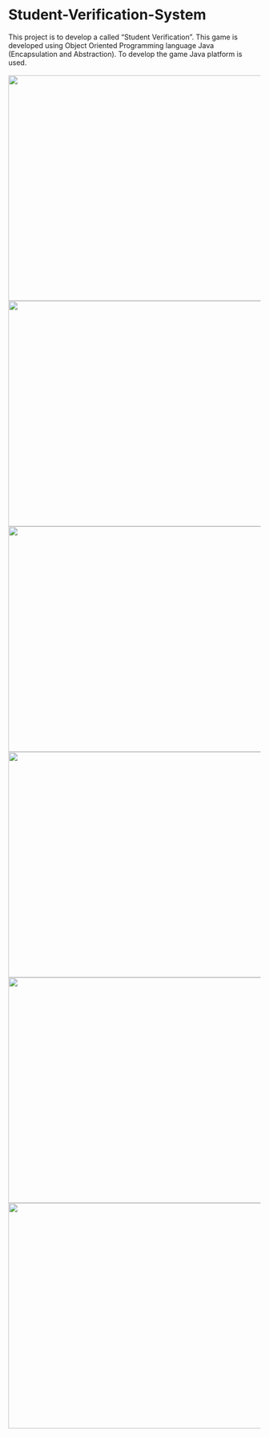 # Student-Verification-System
This project is to develop a  called “Student Verification”. This game is developed using Object Oriented Programming language Java (Encapsulation and Abstraction). To develop the game Java platform is used.
</br>
</br>
<img src="verification/img/01.PNG" width=1200 height=450>
</br>
<img src="verification/img/02.PNG" width=1200 height=450>
</br>
<img src="verification/img/03.PNG" width=1200 height=450>
</br>
<img src="verification/img/04.PNG" width=1200 height=450>
</br>
<img src="verification/img/05.PNG" width=1200 height=450>
</br>
<img src="verification/img/06.PNG" width=1200 height=450>
</br>
